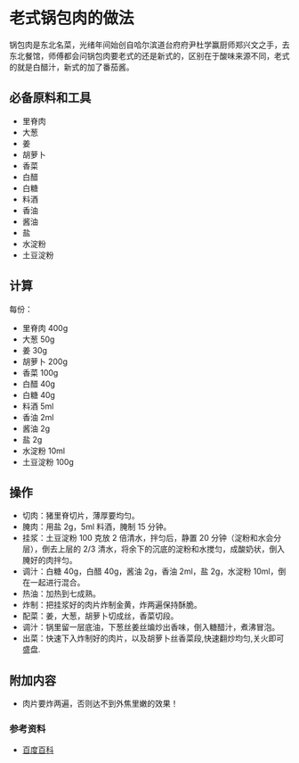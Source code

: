 # 老式锅包肉的做法

锅包肉是东北名菜，光绪年间始创自哈尔滨道台府府尹杜学赢厨师郑兴文之手，去东北餐馆，师傅都会问锅包肉要老式的还是新式的，区别在于酸味来源不同，老式的就是白醋汁，新式的加了番茄酱。

## 必备原料和工具

- 里脊肉
- 大葱
- 姜
- 胡萝卜
- 香菜
- 白醋
- 白糖
- 料酒
- 香油
- 酱油
- 盐
- 水淀粉
- 土豆淀粉

## 计算

每份：

- 里脊肉 400g
- 大葱 50g
- 姜 30g
- 胡萝卜 200g
- 香菜 100g
- 白醋 40g
- 白糖 40g
- 料酒 5ml
- 香油 2ml
- 酱油 2g
- 盐 2g
- 水淀粉 10ml
- 土豆淀粉 100g

## 操作

- 切肉：猪里脊切片，薄厚要均匀。
- 腌肉：用盐 2g，5ml 料酒，腌制 15 分钟。
- 挂浆：土豆淀粉 100 克放 2 倍清水，拌匀后，静置 20 分钟（淀粉和水会分层），倒去上层的 2/3 清水，将余下的沉底的淀粉和水搅匀，成酸奶状，倒入腌好的肉拌匀。
- 调汁：白糖 40g，白醋 40g，酱油 2g，香油 2ml，盐 2g，水淀粉 10ml，倒在一起进行混合。
- 热油：加热到七成熟。
- 炸制：把挂浆好的肉片炸制金黄，炸两遍保持酥脆。
- 配菜：姜，大葱，胡萝卜切成丝，香菜切段。
- 调汁：锅里留一层底油，下葱丝姜丝煸炒出香味，倒入糖醋汁，煮沸冒泡。
- 出菜：快速下入炸制好的肉片，以及胡萝卜丝香菜段,快速翻炒均匀,关火即可盛盘.

## 附加内容

- 肉片要炸两遍，否则达不到外焦里嫩的效果！

### 参考资料

- [百度百科](https://jingyan.baidu.com/article/17bd8e52ce682cc5ab2bb8a5.html)


